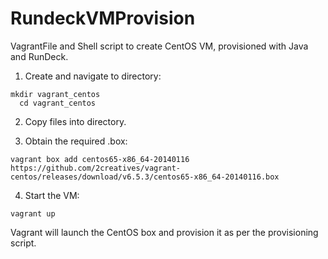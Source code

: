 RundeckVMProvision
==================

VagrantFile and Shell script to create CentOS VM, provisioned with Java and RunDeck.

1. Create and navigate to directory:

  <pre><code>mkdir vagrant_centos
  cd vagrant_centos</code></pre>
  
2. Copy files into directory.  

3. Obtain the required .box:

  <pre><code>vagrant box add centos65-x86_64-20140116 https://github.com/2creatives/vagrant-centos/releases/download/v6.5.3/centos65-x86_64-20140116.box</code></pre>

4. Start the VM:

  <pre><code>vagrant up</code></pre>
  
Vagrant will launch the CentOS box and provision it as per the provisioning script.
